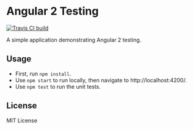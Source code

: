 # Angular 2 Testing

[![Travis CI build](https://travis-ci.org/kendaleiv/angular-testing.svg)](https://travis-ci.org/kendaleiv/angular-testing)

A simple application demonstrating Angular 2 testing.

## Usage

- First, run `npm install`.
- Use `npm start` to run locally, then navigate to http://localhost:4200/.
- Use `npm test` to run the unit tests.

## License

MIT License
